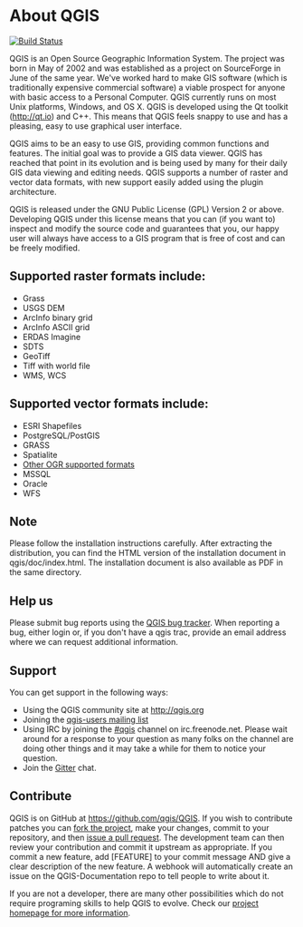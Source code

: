 # About QGIS

[![Build Status](https://travis-ci.org/qgis/QGIS.svg?branch=master)](https://travis-ci.org/qgis/QGIS)

QGIS is an Open Source Geographic Information System. The project was born in
May of 2002 and was established as a project on SourceForge in June of the same
year. We've worked hard to make GIS software (which is traditionally expensive
commercial software) a viable prospect for anyone with basic access to a
Personal Computer.  QGIS currently runs on most Unix platforms, Windows, and OS
X. QGIS is developed using the Qt toolkit (http://qt.io) and C++.  This
means that QGIS feels snappy to use and has a pleasing, easy to use graphical
user interface.

QGIS aims to be an easy to use GIS, providing common functions and
features. The initial goal was to provide a GIS data viewer. QGIS has
reached that point in its evolution and is being used by many for their
daily GIS data viewing and editing needs. QGIS supports a number of raster
and vector data formats, with new support easily added using the plugin
architecture.

QGIS is released under the GNU Public License (GPL) Version 2 or above.
Developing QGIS under this license means that you can (if you want to) inspect
and modify the source code and guarantees that you, our happy user will always
have access to a GIS program that is free of cost and can be freely
modified.

## Supported raster formats include:

 * Grass
 * USGS DEM
 * ArcInfo binary grid
 * ArcInfo ASCII grid
 * ERDAS Imagine
 * SDTS
 * GeoTiff
 * Tiff with world file
 * WMS, WCS

## Supported vector formats include:

 * ESRI Shapefiles
 * PostgreSQL/PostGIS
 * GRASS
 * Spatialite
 * [Other OGR supported formats](http://www.gdal.org/ogr_formats.html)
 * MSSQL
 * Oracle
 * WFS

## Note

Please follow the installation instructions carefully.
After extracting the distribution, you can find the HTML version of the
installation document in qgis/doc/index.html. The installation document is
also available as PDF in the same directory.

## Help us
Please submit bug reports using the [QGIS bug tracker](https://hub.qgis.org/).
When reporting a bug, either login or, if you don't have a qgis trac, provide
an email address where we can request additional information.

## Support
You can get support in the following ways:

 -  Using the QGIS community site at http://qgis.org
 -  Joining the [qgis-users mailing list](https://lists.osgeo.org/mailman/listinfo/qgis-user)
 -  Using IRC by joining the [#qgis](http://webchat.freenode.net/?channels=#qgis) channel on irc.freenode.net.       Please wait around for a response to your question as many folks on the channel are doing other things and it may take a while for them to notice your question.
 -  Join the [Gitter](https://gitter.im/qgis/QGIS?utm_source=badge&utm_medium=badge&utm_campaign=pr-badge&utm_content=badge) chat.

## Contribute

QGIS is on GitHub at https://github.com/qgis/QGIS. If you wish to contribute
patches you can [fork the project](https://help.github.com/forking/), make your changes, commit to your
repository, and then [issue a pull request](http://help.github.com/pull-requests/). The development team can then
review your contribution and commit it upstream as appropriate.
If you commit a new feature, add [FEATURE] to your commit message AND give a clear description of the new feature. A webhook will automatically create an issue on the QGIS-Documentation repo to tell people to write about it.

If you are not a developer, there are many other possibilities which do not require programing skills to help QGIS to evolve. Check our [project homepage for more information](http://qgis.org/en/site/getinvolved/index.html).
